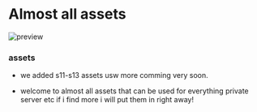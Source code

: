 # Almost all assets

<img alt="preview" src="https://pbs.twimg.com/media/EapinbBUYAAe0-n?format=jpg&name=large"/>

### assets

- we added s11-s13 assets usw more comming very soon.


- welcome to almost all assets that can be used for everything private server etc if i find more i will put them in right away!







